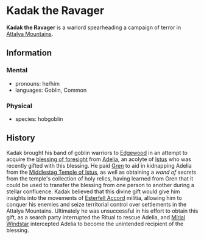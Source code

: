 # Kadak the Ravager

**Kadak the Ravager** is a warlord spearheading a campaign of terror in [Attalya Mountains](../../../../ch-4-esterfell-gazetteer/lenya/attalya-mountains/attalya-mountains.md).

## Information

### Mental

- pronouns: he/him
- languages: Goblin, Common

### Physical

- species: hobgoblin

## History

Kadak brought his band of goblin warriors to [Edgewood](../edgewood/edgewood.md) in an attempt to acquire the [blessing of foresight](../../../../ch-5-character-options/supernatural-gifts.md) from [Adelia](../../../../ch-2-people-of-mote/organizations/order-of-istus/members/adelia.md), an acolyte of [Istus](../../../../ch-3-stories-of-mote/pantheons/multiverse-deities/istus.md) who was recently gifted with this blessing. He paid [Gren](../../../c../h-2-people-of-mote/organizations/order-of-istus/members/gren.md) to aid in kidnapping Adelia from the [Middlestag Temple of Istus](../edgewood/middlestag-temple-of-istus.md), as well as obtaining a _wand of secrets_ from the temple's collection of holy relics, having learned from Gren that it could be used to transfer the blessing from one person to another during a stellar confluence. Kadak believed that this divine gift would give him insights into the movements of [Esterfell Accord](../esterfell-accord.md) militia, allowing him to conquer his enemies and seize territorial control over settlements in the Attalya Mountains. Ultimately he was unsuccessful in his effort to obtain this gift, as a search party interrupted the Ritual to rescue Adelia, and [Mírial Windstar](../../../../ch-2-people-of-mote/organizations/the-commune/members/mirial-windstar.md) intercepted Adelia to become the unintended recipient of the blessing.
